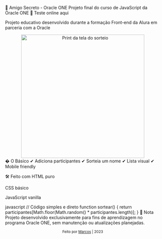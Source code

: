 🔮 Amigo Secreto - Oracle ONE
Projeto final do curso de JavaScript da Oracle ONE
🎯 Teste online aqui

Projeto educativo desenvolvido durante a formação Front-end da Alura em parceria com a Oracle

<div align="center"> <img src="https://i.imgur.com/JQ8wz7E.png" width="400" alt="Print da tela do sorteio"> </div>
� O Básico
✔ Adiciona participantes
✔ Sorteia um nome
✔ Lista visual
✔ Mobile friendly

🛠 Feito com
HTML puro

CSS básico

JavaScript vanilla

javascript
// Código simples e direto
function sortear() {
  return participantes[Math.floor(Math.random() * participantes.length)];
}
📜 Nota
Projeto desenvolvido exclusivamente para fins de aprendizagem no programa Oracle ONE, sem manutenção ou atualizações planejadas.

<div align="center"> <sub>Feito por <a href="https://github.com/MarcosBarradas">Marcos</a> | 2023</sub> </div>
